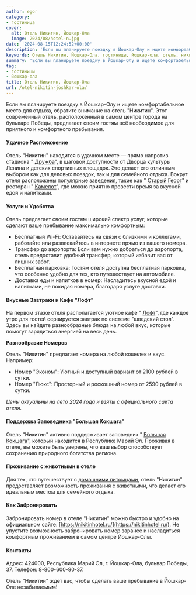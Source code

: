 ```yaml
---
author: egor
category:
- гостиница
cover:
  alt: Отель Никитин, Йошкар-Ола
  image: 2024/08/hotel-n.jpg
date: '2024-08-15T12:24:52+00:00'
description: 'Если вы планируете поездку в Йошкар-Олу и ищете комфортабельное место для отдыха, обратите внимание на отель "Никитин". Этот современный отель,...'
keywords: Отель Никитин, Йошкар-Ола, гостиницы, йошкар-ола, отель, никитин, номер, йошкар, отеля, отдыха, предлагает, гостям, номера, отеле, забронировать, самом, центре, победы, своим
summary: 'Если вы планируете поездку в Йошкар-Олу и ищете комфортабельное место для отдыха, обратите внимание на отель "Никитин". Этот современный отель,...'
tag:
- гостиницы
- йошкар-ола
title: Отель Никитин, Йошкар-Ола
url: /otel-nikitin-joshkar-ola/
---
```


Если вы планируете поездку в Йошкар-Олу и ищете комфортабельное место для отдыха, обратите внимание на отель "Никитин". Этот современный отель, расположенный в самом центре города на бульваре Победы, предлагает своим гостям всё необходимое для приятного и комфортного пребывания.

#### Удачное Расположение

Отель "Никитин" находится в удачном месте — прямо напротив стадиона " [Дружба](/stadion-druzhba/)", в шаговой доступности от Дворца культуры Ленина и детских спортивных площадок. Это делает его отличным выбором как для деловых поездок, так и для семейного отдыха. Вокруг отеля расположены популярные заведения, такие как " [Старый Георг](/oldgeorge/)" и ресторан " [Камелот](/camelot/)", где можно приятно провести время за вкусной едой и напитками.

#### Услуги и Удобства

Отель предлагает своим гостям широкий спектр услуг, которые сделают ваше пребывание максимально комфортным:

- Бесплатный Wi-Fi: Оставайтесь на связи с близкими и коллегами, работайте или развлекайтесь в интернете прямо из вашего номера.
- Трансфер до аэропорта: Если вам нужно добраться до аэропорта, отель предоставит удобный трансфер, который избавит вас от лишних забот.
- Бесплатная парковка: Гостям отеля доступна бесплатная парковка, что особенно удобно для тех, кто путешествует на автомобиле.
- Доставка еды и напитков в номер: Насладитесь вкусной едой и напитками, не покидая номера, благодаря услуге доставки.

#### Вкусные Завтраки и Кафе "Лофт"

На первом этаже отеля располагается уютное кафе " [Лофт](/kafe-loft/)", где каждое утро для гостей сервируется завтрак по системе "шведский стол". Здесь вы найдете разнообразные блюда на любой вкус, которые помогут зарядиться энергией на весь день.

**Разнообразие Номеров**

Отель "Никитин" предлагает номера на любой кошелек и вкус. Например:

- Номер "Эконом": Уютный и доступный вариант от 2100 рублей в сутки.
- Номер "Люкс": Просторный и роскошный номер от 2590 рублей в сутки.

_Цены актуальны на лето 2024 года и взяты с официального сайта отеля._

#### Поддержка Заповедника "Большая Кокшага"

Отель "Никитин" активно поддерживает заповедник " [Большая Кокшага](/ekskursii-bolshaya-kokshaga/)", который находится в Республике Марий Эл. Проживая в отеле, вы можете быть уверены, что ваш выбор способствует сохранению природного богатства региона.

#### Проживание с животными в отеле

Для тех, кто путешествует с [домашними питомцами](/v-joshkar-ole-otkrylos-kotokafe-zoki/), отель "Никитин" предоставляет возможность проживания с животными, что делает его идеальным местом для семейного отдыха.

#### Как Забронировать

Забронировать номер в отеле "Никитин" можно быстро и удобно на официальном сайте: [https://nikitinhotel.ru/](https://nikitinhotel.ru/). Не упустите возможность забронировать номер заранее и насладиться комфортным проживанием в самом центре Йошкар-Олы.

#### Контакты

Адрес: 424000, Республика Марий Эл, г. Йошкар-Ола, бульвар Победы, 37.
Телефон: 8-800-600-90-37.

Отель "Никитин" ждет вас, чтобы сделать ваше пребывание в Йошкар-Оле незабываемым!